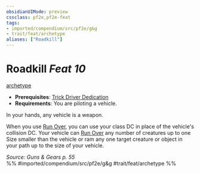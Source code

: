 ```yaml
---
obsidianUIMode: preview
cssclass: pf2e,pf2e-feat
tags:
- imported/compendium/src/pf2e/g&g
- trait/feat/archetype
aliases: ["Roadkill"]
---
```

# Roadkill  *Feat 10*  
[archetype](archetype.md)  

- **Prerequisites**: [Trick Driver Dedication](trick-driver-dedication-g-g.md)
- **Requirements**: You are piloting a vehicle.

In your hands, any vehicle is a weapon.

When you use [Run Over](run-over-gmg.md), you can use your class DC in place of the vehicle's collision DC. Your vehicle can [Run Over](run-over-gmg.md) any number of creatures up to one Size smaller than the vehicle or ram any one target creature or object in your path up to the size of your vehicle.

*Source: Guns & Gears p. 55*  
%% #imported/compendium/src/pf2e/g&g #trait/feat/archetype %%